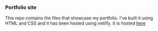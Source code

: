 ### Portfolio site
This repo contains the files that showcase my portfolio. I've built it using HTML and CSS and it has been hosted using netlify.
It is hosted [here](https://sumit927portfolio.netlify.app/)
